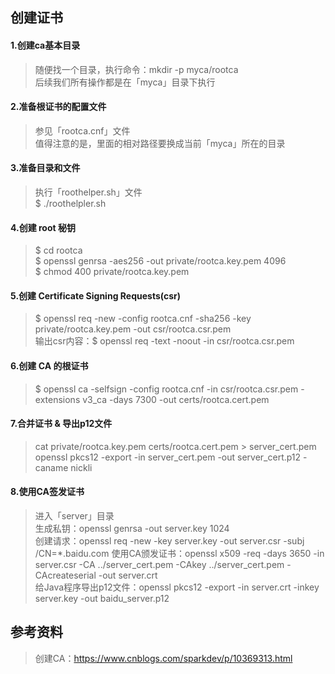 ## 创建证书

#### 1.创建ca基本目录
> 随便找一个目录，执行命令：mkdir -p myca/rootca   
> 后续我们所有操作都是在「myca」目录下执行

#### 2.准备根证书的配置文件
> 参见「rootca.cnf」文件   
> 值得注意的是，里面的相对路径要换成当前「myca」所在的目录

#### 3.准备目录和文件
> 执行「roothelper.sh」文件   
> $ ./roothelpler.sh

#### 4.创建 root 秘钥
> $ cd rootca   
> $ openssl genrsa -aes256 -out private/rootca.key.pem 4096  
> $ chmod 400 private/rootca.key.pem

#### 5.创建 Certificate Signing Requests(csr)
> $ openssl req -new -config rootca.cnf -sha256 -key private/rootca.key.pem -out csr/rootca.csr.pem   
> 输出csr内容：$ openssl req -text -noout -in csr/rootca.csr.pem

#### 6.创建 CA 的根证书
> $ openssl ca -selfsign -config rootca.cnf -in csr/rootca.csr.pem -extensions v3_ca -days 7300 -out certs/rootca.cert.pem

#### 7.合并证书 & 导出p12文件
> cat private/rootca.key.pem certs/rootca.cert.pem > server_cert.pem   
> openssl pkcs12 -export -in server_cert.pem -out server_cert.p12 -caname nickli

#### 8.使用CA签发证书
> 进入「server」目录   
> 生成私钥：openssl genrsa -out server.key 1024   
> 创建请求：openssl req -new -key server.key -out server.csr -subj /CN=*.baidu.com
> 使用CA颁发证书：openssl x509 -req -days 3650 -in server.csr -CA ../server_cert.pem -CAkey ../server_cert.pem -CAcreateserial -out server.crt    
> 给Java程序导出p12文件：openssl pkcs12 -export -in server.crt -inkey server.key -out baidu_server.p12



## 参考资料
> 创建CA：https://www.cnblogs.com/sparkdev/p/10369313.html